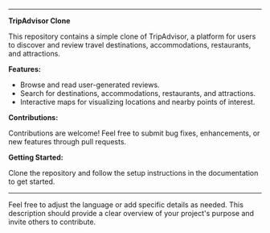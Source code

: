 

---

**TripAdvisor Clone**

This repository contains a simple clone of TripAdvisor, a platform for users to discover and review travel destinations, accommodations, restaurants, and attractions.

**Features:**

- Browse and read user-generated reviews.
- Search for destinations, accommodations, restaurants, and attractions.
- Interactive maps for visualizing locations and nearby points of interest.

**Contributions:**

Contributions are welcome! Feel free to submit bug fixes, enhancements, or new features through pull requests.

**Getting Started:**

Clone the repository and follow the setup instructions in the documentation to get started.

---

Feel free to adjust the language or add specific details as needed. This description should provide a clear overview of your project's purpose and invite others to contribute.
